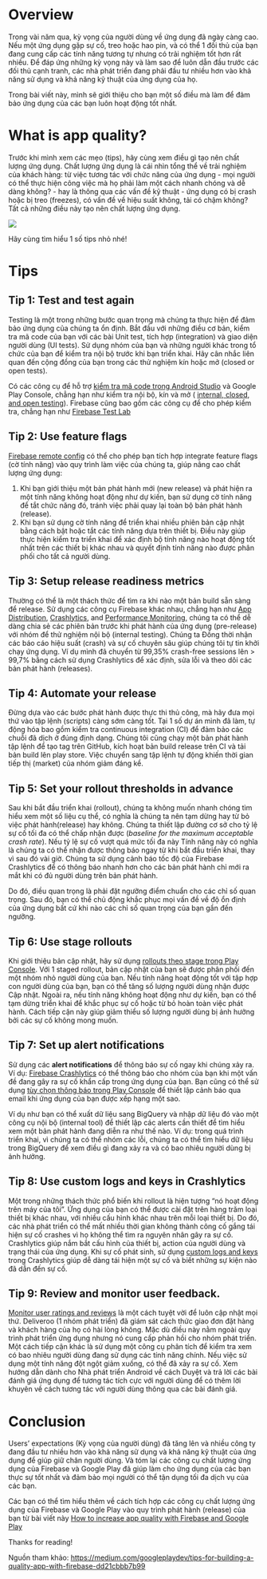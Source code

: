 # Overview
Trong vài năm qua, kỳ vọng của người dùng về ứng dụng đã ngày càng cao. Nếu một ứng dụng gặp sự cố, treo hoặc hao pin, và có thể 1 đối thủ của bạn đang cung cấp các tính năng tương tự nhưng có trải nghiệm tốt hơn rất nhiều. Để đáp ứng những kỳ vọng này và làm sao để luôn dẫn đầu trước các đối thủ cạnh tranh, các nhà phát triển đang phải đầu tư nhiều hơn vào khả năng sử dụng và khả năng kỹ thuật của ứng dụng của họ.

Trong bài viết này, mình sẽ giới thiệu cho bạn một số điều mà làm để đảm bảo ứng dụng của các bạn luôn hoạt động tốt nhất.

# What is app quality?
Trước khi mình xem các mẹo (tips), hãy cùng xem điều gì tạo nên chất lượng ứng dụng. Chất lượng ứng dụng là cái nhìn tổng thể về trải nghiệm của khách hàng: từ việc tương tác với chức năng của ứng dụng - mọi người có thể thực hiện công việc mà họ phải làm một cách nhanh chóng và dễ dàng không? - hay là thông qua các vấn đề kỹ thuật - ứng dụng có bị crash hoặc bị treo (freezes), có vấn đề về hiệu suất không, tải có chậm không? Tất cả những điều này tạo nên chất lượng ứng dụng.

![](https://images.viblo.asia/76690b2d-e4b1-4841-99c5-56cdf0730d2e.png)

Hãy cùng tìm hiểu 1 số tips nhỏ nhé!

# Tips
## Tip 1: Test and test again
Testing là một trong những bước quan trọng mà chúng ta thực hiện để đảm bảo ứng dụng của chúng ta ổn định. Bắt đầu với những điều cơ bản, kiểm tra mã code của bạn với các bài Unit test, tích hợp (integration) và giao diện người dùng (UI tests). Sử dụng nhóm của bạn và những người khác trong tổ chức của bạn để kiểm tra nội bộ trước khi bạn triển khai. Hãy cân nhắc liên quan đến cộng đồng của bạn trong các thử nghiệm kín hoặc mở (closed or open tests).

Có các công cụ để hỗ trợ [kiểm tra mã code trong Android Studio](https://developer.android.com/studio/test) và Google Play Console, chẳng hạn như kiểm tra nội bộ, kín và mở ( [internal, closed, and open testing](https://support.google.com/googleplay/android-developer/answer/9845334?hl=en)). Firebase cũng bao gồm các công cụ để cho phép kiểm tra, chẳng hạn như  [Firebase Test Lab](https://firebase.google.com/products/test-lab)

## Tip 2: Use feature flags
[Firebase remote config](https://firebase.google.com/products/remote-config) có thể cho phép bạn tích hợp  integrate feature flags (cờ tính năng) vào quy trình làm việc của chúng ta, giúp nâng cao chất lượng ứng dụng:
1. Khi bạn giới thiệu một bản phát hành mới (new release) và phát hiện ra một tính năng không hoạt động như dự kiến, bạn sử dụng cờ tính năng để tắt chức năng đó, tránh việc phải quay lại toàn bộ bản phát hành (release).
2. Khi bạn sử dụng cờ tính năng để triển khai nhiều phiên bản cập nhật bằng cách bật hoặc tắt các tính năng dựa trên thiết bị. Điều này giúp thực hiện kiểm tra triển khai để xác định bộ tính năng nào hoạt động tốt nhất trên các thiết bị khác nhau và quyết định tính năng nào được phân phối cho tất cả người dùng.

## Tip 3: Setup release readiness metrics
Thường có thể là một thách thức để tìm ra khi nào một bản build  sẵn sàng để release. Sử dụng các công cụ Firebase khác nhau, chẳng hạn như [App Distribution](https://firebase.google.com/products/app-distribution), [Crashlytics](https://firebase.google.com/products/crashlytics), and [Performance Monitoring](https://firebase.google.com/products/crashlytics), chúng ta có thể dễ dàng chia sẻ các phiên bản trước khi phát hành của ứng dụng (pre-release) với nhóm để thử nghiệm nội bộ (internal testing). Chúng ta Đồng thời nhận các báo cáo hiệu suất (crash) và sự cố chuyên sâu giúp chúng tôi tự tin khởi chạy ứng dụng. Ví dụ mình đã chuyển từ 99,35% crash-free sessions lên > 99,7% bằng cách sử dụng Crashlytics để xác định, sửa lỗi và theo dõi các bản phát hành (releases).

## Tip 4: Automate your release
Đừng dựa vào các bước phát hành được thực thi thủ công, mà hãy đưa mọi thứ vào tập lệnh (scripts) càng sớm càng tốt. Tại 1 số dự án mình đã làm, tự động hóa bao gồm kiểm tra continuous integration (CI) để đảm bảo các chuỗi đã dịch ở đúng định dạng. Chúng tôi cũng chạy một bản phát hành tập lệnh để tạo tag trên GitHub, kích hoạt bản build release  trên CI và tải bản build lên play store. Việc chuyển sang tập lệnh tự động khiến thời gian tiếp thị (market) của nhóm giảm đáng kể.

## Tip 5: Set your rollout thresholds in advance
Sau khi bắt đầu triển khai (rollout), chúng ta không muốn nhanh chóng tìm hiểu xem một số liệu cụ thể, có nghĩa là chúng ta nên tạm dừng hay từ bỏ việc phát hành(release) hay không. Chúng ta thiết lập đường cơ sở cho tỷ lệ sự cố tối đa có thể chấp nhận được (*baseline for the maximum acceptable crash rate*). Nếu tỷ lệ sự cố vượt quá mức tối đa này Tính năng này có nghĩa là chúng ta có thể nhận được thông báo ngay từ khi bắt đầu triển khai, thay vì sau đó vài giờ. Chúng ta sử dụng cảnh báo tốc độ của Firebase Crashlytics để có thông báo nhanh hơn cho các bản phát hành chỉ mới ra mắt khi có đủ người dùng trên bản phát hành.

Do đó, điều quan trọng là phải đặt ngưỡng điểm chuẩn cho các chỉ số quan trọng. Sau đó, bạn có thể chủ động khắc phục mọi vấn đề về độ ổn định của ứng dụng bất cứ khi nào các chỉ số quan trọng của bạn gần đến ngưỡng.

## Tip 6: Use stage rollouts
Khi giới thiệu bản cập nhật, hãy sử dụng [rollouts theo stage trong Play Console](https://support.google.com/googleplay/android-developer/answer/6346149?hl=en). Với 1 staged rollout, bản cập nhật của bạn sẽ được phân phối đến một nhóm nhỏ người dùng của bạn. Nếu tính năng hoạt động tốt với tập hợp con người dùng của bạn, bạn có thể tăng số lượng người dùng nhận được Cập nhật. Ngoài ra, nếu tính năng không hoạt động như dự kiến, bạn có thể tạm dừng triển khai để khắc phục sự cố hoặc từ bỏ hoàn toàn việc phát hành. Cách tiếp cận này giúp giảm thiểu số lượng người dùng bị ảnh hưởng bởi các sự cố không mong muốn.

## Tip 7: Set up alert notifications
Sử dụng các **alert notifications** để thông báo sự cố ngay khi chúng xảy ra. Ví dụ: [Firebase Crashlytics](https://firebase.google.com/docs/crashlytics/velocity-alerts) có thể thông báo cho nhóm của bạn khi một vấn đề đang gây ra sự cố khẩn cấp trong ứng dụng của bạn. Bạn cũng có thể sử dụng [tùy chọn thông báo trong Play Console](https://play.google.com/console/developers/preferences) để thiết lập cảnh báo qua email khi ứng dụng của bạn được xếp hạng một sao.

Ví dụ như bạn có thể xuất dữ liệu sang BigQuery và nhập dữ liệu đó vào một công cụ nội bộ (internal tool) để thiết lập các alerts cần thiết để tìm hiểu xem một bản phát hành đang diễn ra như thế nào. Ví dụ: trong quá trình triển khai, vì chúng ta có thể nhóm các lỗi, chúng ta có thể tìm hiểu dữ liệu trong BigQuery để xem điều gì đang xảy ra và có bao nhiêu người dùng bị ảnh hưởng.

## Tip 8: Use custom logs and keys in Crashlytics
Một trong những thách thức phổ biến khi rollout  là hiện tượng “nó hoạt động trên máy của tôi”. Ứng dụng của bạn có thể được cài đặt trên hàng trăm loại thiết bị khác nhau, với nhiều cấu hình khác nhau trên mỗi loại thiết bị. Do đó, các nhà phát triển có thể mất nhiều thời gian không thành công cố gắng tái hiện sự cố crashes vì họ không thể tìm ra nguyên nhân gây ra sự cố. Crashlytics giúp nắm bắt cấu hình của thiết bị, action của người dùng và trạng thái của ứng dụng. Khi sự cố phát sinh, sử dụng [custom logs and keys](https://firebase.google.com/docs/crashlytics/customize-crash-reports?platform=android#add-keys) trong Crashlytics giúp dễ dàng tái hiện một sự cố và biết những sự kiện nào đã dẫn đến sự cố.

## Tip 9: Review and monitor user feedback.
[Monitor user ratings and reviews](https://support.google.com/googleplay/android-developer/answer/138230?hl=en) là một cách tuyệt vời để luôn cập nhật mọi thứ. Deliveroo (1 nhóm phát triển) đã giám sát cách thức giao đơn đặt hàng và khách hàng của họ có hài lòng không. Mặc dù điều này nằm ngoài quy trình phát triển ứng dụng nhưng nó cung cấp phản hồi cho nhóm phát triển. Một cách tiếp cận khác là sử dụng một công cụ phân tích để kiểm tra xem có bao nhiêu người dùng đang sử dụng các tính năng chính. Nếu việc sử dụng một tính năng đột ngột giảm xuống, có thể đã xảy ra sự cố.
Xem hướng dẫn dành cho Nhà phát triển Android về cách Duyệt và trả lời các bài đánh giá ứng dụng để tương tác tích cực với người dùng để có thêm lời khuyên về cách tương tác với người dùng thông qua các bài đánh giá.

# Conclusion
Users’ expectations (Kỳ vọng của người dùng) đã tăng lên và nhiều công ty đang đầu tư nhiều hơn vào khả năng sử dụng và khả năng kỹ thuật của ứng dụng để giúp giữ chân người dùng. Và tóm lại các công cụ chất lượng ứng dụng của Firebase và Google Play đã giúp làm cho ứng dụng của các bạn thực sự tốt nhất và đảm bảo mọi người có thể tận dụng tối đa dịch vụ của các bạn. 

Các bạn có thể tìm hiểu thêm về cách tích hợp các công cụ chất lượng ứng dụng của Firebase và Google Play vào quy trình phát hành (release) của bạn từ bài viết này [How to increase app quality with Firebase and Google Play](https://viblo.asia/p/android-lam-the-nao-de-tang-chat-luong-app-voi-firebase-va-google-play-3P0lP1np5ox)

Thanks for reading!

Nguồn tham khảo: https://medium.com/googleplaydev/tips-for-building-a-quality-app-with-firebase-dd21cbbb7b99